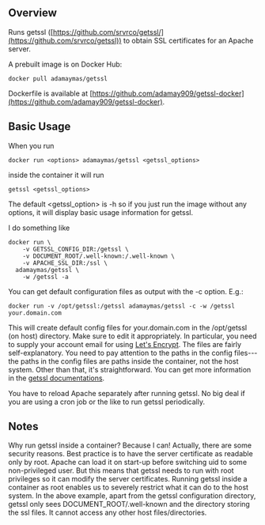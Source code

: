 ## Overview

Runs getssl 
([https://github.com/srvrco/getssl/](https://github.com/srvrco/getssl)) to 
obtain SSL certificates for an Apache server.

A prebuilt image is on Docker Hub:

	docker pull adamaymas/getssl
	
Dockerfile is available at 
[https://github.com/adamay909/getssl-docker](https://github.com/adamay909/getssl-docker).

## Basic Usage

When you run

	docker run <options> adamaymas/getssl <getssl_options>

inside the container it will run

	getssl <getssl_options>

The default <getssl_option> is -h so if you just run the image without any 
options, it will display basic usage information for getssl. 

I do something like

	docker run \
		-v GETSSL_CONFIG_DIR:/getssl \
		-v DOCUMENT_ROOT/.well-known:/.well-known \
		-v APACHE_SSL_DIR:/ssl \
	  adamaymas/getssl \
		-w /getssl -a

You can get default configuration files as output with the -c option. E.g.:

	docker run -v /opt/getssl:/getssl adamaymas/getssl -c -w /getssl your.domain.com

This will create default config files for your.domain.com in the /opt/getssl (on host) directory. Make sure to edit it appropriately. In particular, you need to supply your account email for using [Let's Encrypt](https://letsencrypt.org/). The files are fairly self-explanatory. You need to pay attention to the paths in the config files---the paths in the 
config files are paths inside the container, not the host system. Other than 
that, it's straightforward. You can get more information in the [getssl documentations](https://github.com/srvrco/getssl/wiki). 



You have to reload Apache separately after running getssl.  No big deal if 
you are using a cron job or the like to run getssl periodically. 


## Notes

Why run getssl inside a container? Because I can! Actually, there are some 
security reasons. Best practice is to have the server certificate as readable 
only by root. Apache can load it on start-up before switching uid to 
some non-privileged user. But this means that getssl needs to run with root 
privileges so it can modify the server certificates. Running getssl inside a 
container as root enables us to severely 
restrict what it can do to the host system. In the above example, apart from 
the getssl configuration directory, getssl only sees DOCUMENT_ROOT/.well-known 
and the directory storing the ssl files. It cannot access any other host
files/directories.

